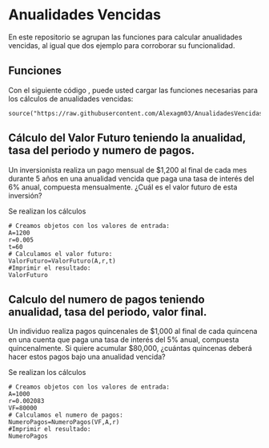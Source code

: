 # Anualidades Vencidas
En este repositorio se agrupan las funciones para calcular anualidades vencidas, al igual que dos ejemplo para corroborar su funcionalidad.

## Funciones 

Con el siguiente código , puede usted cargar las funciones necesarias para los cálculos de anualidades vencidas: 
```{r}
source("https://raw.githubusercontent.com/Alexagm03/AnualidadesVencidas/refs/heads/main/VencidasFormulas.R")
```
## Cálculo del Valor Futuro teniendo la anualidad, tasa del periodo y numero de pagos.
 
Un inversionista realiza un pago mensual de $1,200 al final de cada mes durante 5 años en una anualidad vencida que paga una tasa de interés del 6% anual, compuesta mensualmente. ¿Cuál es el valor futuro de esta inversión?

Se realizan los cálculos
```{r}
# Creamos objetos con los valores de entrada: 
A=1200
r=0.005
t=60
# Calculamos el valor futuro: 
ValorFuturo=ValorFuturo(A,r,t)
#Imprimir el resultado:
ValorFuturo
```
## Calculo del numero de pagos teniendo anualidad, tasa del periodo, valor final.

Un individuo realiza pagos quincenales de $1,000 al final de cada quincena en una cuenta que paga una tasa de interés del 5% anual, compuesta quincenalmente. Si quiere acumular $80,000, ¿cuántas quincenas deberá hacer estos pagos bajo una anualidad vencida?

Se realizan los cálculos
```{r}
# Creamos objetos con los valores de entrada: 
A=1000
r=0.002083
VF=80000
# Calculamos el numero de pagos: 
NumeroPagos=NumeroPagos(VF,A,r)
#Imprimir el resultado:
NumeroPagos
```

